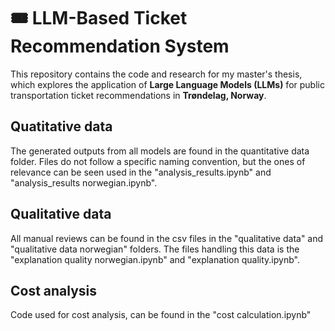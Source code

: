 # 🎟️ LLM-Based Ticket Recommendation System

This repository contains the code and research for my master's thesis, which explores the application of **Large Language Models (LLMs)** for public transportation ticket recommendations in **Trøndelag, Norway**.

## Quatitative data

The generated outputs from all models are found in the quantitative data folder. Files do not follow a specific naming convention, but the ones of relevance can be seen used in the "analysis_results.ipynb" and "analysis_results norwegian.ipynb".

## Qualitative data

All manual reviews can be found in the csv files in the "qualitative data" and "qualitative data norwegian" folders. The files handling this data is the "explanation quality norwegian.ipynb" and "explanation quality.ipynb".

## Cost analysis

Code used for cost analysis, can be found in the "cost calculation.ipynb"
